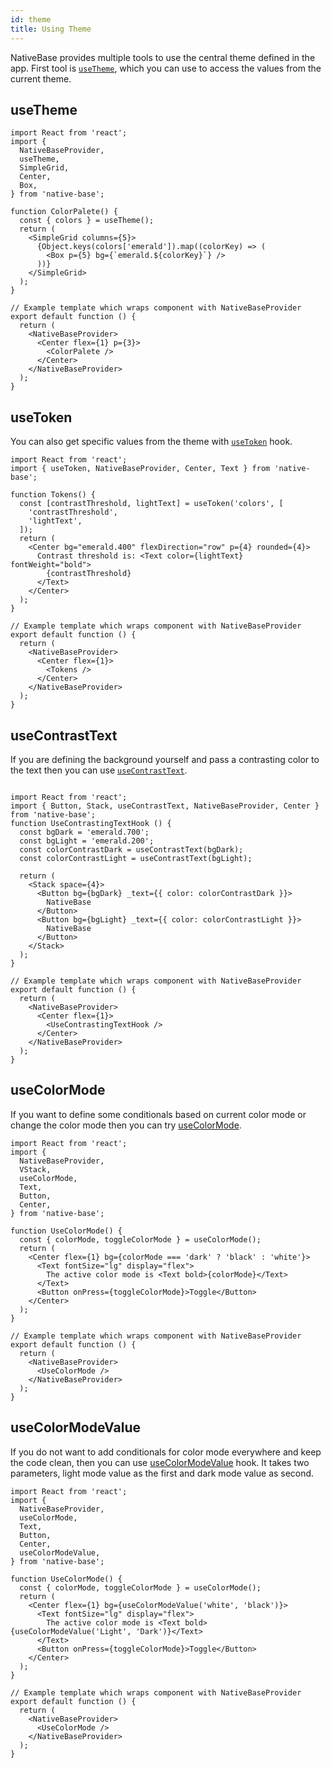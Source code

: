 ```yaml
---
id: theme
title: Using Theme
---
```


NativeBase provides multiple tools to use the central theme defined in the app. First tool is [`useTheme`](/useTheme.md), which you can use to access the values from the current theme.

## useTheme

```SnackPlayer name=useTheme%20Demo
import React from 'react';
import {
  NativeBaseProvider,
  useTheme,
  SimpleGrid,
  Center,
  Box,
} from 'native-base';

function ColorPalete() {
  const { colors } = useTheme();
  return (
    <SimpleGrid columns={5}>
      {Object.keys(colors['emerald']).map((colorKey) => (
        <Box p={5} bg={`emerald.${colorKey}`} />
      ))}
    </SimpleGrid>
  );
}

// Example template which wraps component with NativeBaseProvider
export default function () {
  return (
    <NativeBaseProvider>
      <Center flex={1} p={3}>
        <ColorPalete />
      </Center>
    </NativeBaseProvider>
  );
}

```

## useToken

You can also get specific values from the theme with [`useToken`](/useToken.md) hook.

```SnackPlayer name=useToken%20Demo
import React from 'react';
import { useToken, NativeBaseProvider, Center, Text } from 'native-base';

function Tokens() {
  const [contrastThreshold, lightText] = useToken('colors', [
    'contrastThreshold',
    'lightText',
  ]);
  return (
    <Center bg="emerald.400" flexDirection="row" p={4} rounded={4}>
      Contrast threshold is: <Text color={lightText} fontWeight="bold">
        {contrastThreshold}
      </Text>
    </Center>
  );
}

// Example template which wraps component with NativeBaseProvider
export default function () {
  return (
    <NativeBaseProvider>
      <Center flex={1}>
        <Tokens />
      </Center>
    </NativeBaseProvider>
  );
}

```

## useContrastText

If you are defining the background yourself and pass a contrasting color to the text then you can use [`useContrastText`](use-contrast-text).

```SnackPlayer name=useContrastText

import React from 'react';
import { Button, Stack, useContrastText, NativeBaseProvider, Center } from 'native-base';
function UseContrastingTextHook () {
  const bgDark = 'emerald.700';
  const bgLight = 'emerald.200';
  const colorContrastDark = useContrastText(bgDark);
  const colorContrastLight = useContrastText(bgLight);

  return (
    <Stack space={4}>
      <Button bg={bgDark} _text={{ color: colorContrastDark }}>
        NativeBase
      </Button>
      <Button bg={bgLight} _text={{ color: colorContrastLight }}>
        NativeBase
      </Button>
    </Stack>
  );
}

// Example template which wraps component with NativeBaseProvider
export default function () {
  return (
    <NativeBaseProvider>
      <Center flex={1}>
        <UseContrastingTextHook />
      </Center>
    </NativeBaseProvider>
  );
}
```

## useColorMode

If you want to define some conditionals based on current color mode or change the color mode then you can try [useColorMode](useColorMode.md).

```SnackPlayer name=useColorMode
import React from 'react';
import {
  NativeBaseProvider,
  VStack,
  useColorMode,
  Text,
  Button,
  Center,
} from 'native-base';

function UseColorMode() {
  const { colorMode, toggleColorMode } = useColorMode();
  return (
    <Center flex={1} bg={colorMode === 'dark' ? 'black' : 'white'}>
      <Text fontSize="lg" display="flex">
        The active color mode is <Text bold>{colorMode}</Text>
      </Text>
      <Button onPress={toggleColorMode}>Toggle</Button>
    </Center>
  );
}

// Example template which wraps component with NativeBaseProvider
export default function () {
  return (
    <NativeBaseProvider>
      <UseColorMode />
    </NativeBaseProvider>
  );
}

```

## useColorModeValue

If you do not want to add conditionals for color mode everywhere and keep the code clean, then you can use [useColorModeValue](useColorModeValue.md) hook. It takes two parameters, light mode value as the first and dark mode value as second.

```SnackPlayer name=useColorModeValue
import React from 'react';
import {
  NativeBaseProvider,
  useColorMode,
  Text,
  Button,
  Center,
  useColorModeValue,
} from 'native-base';

function UseColorMode() {
  const { colorMode, toggleColorMode } = useColorMode();
  return (
    <Center flex={1} bg={useColorModeValue('white', 'black')}>
      <Text fontSize="lg" display="flex">
        The active color mode is <Text bold>{useColorModeValue('Light', 'Dark')}</Text>
      </Text>
      <Button onPress={toggleColorMode}>Toggle</Button>
    </Center>
  );
}

// Example template which wraps component with NativeBaseProvider
export default function () {
  return (
    <NativeBaseProvider>
      <UseColorMode />
    </NativeBaseProvider>
  );
}

```
